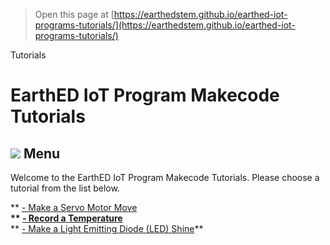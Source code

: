 
> Open this page at [https://earthedstem.github.io/earthed-iot-programs-tutorials/](https://earthedstem.github.io/earthed-iot-programs-tutorials/)

Tutorials 
# EarthED IoT Program Makecode Tutorials 
![](https://raw.githubusercontent.com/EarthEdSTEM/earthed-iot-programs-tutorials/master/Images/Earth%20Ed%20Horizontal%20Logo.png)
Menu
--------------------------------------
Welcome to the EarthED IoT Program Makecode Tutorials. Please choose a tutorial from the list below.

** [- Make a Servo Motor Move](/earthed-iot-programs-tutorials/T_Servo)**<br>
** [- Record a Temperature](/earthed-iot-programs-tutorials/T_DHT11)**<br>
** [- Make a Light Emitting Diode (LED) Shine](/earthed-iot-programs-tutorials/T_LED)**<br><br>



<script src="https://makecode.com/gh-pages-embed.js"></script><script>makeCodeRender("{{ site.makecode.home_url }}", "{{ site.github.owner_name }}/{{ site.github.repository_name }}");</script>